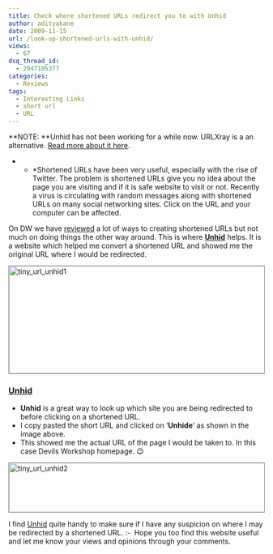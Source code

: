 ```yaml
---
title: Check where shortened URLs redirect you to with Unhid
author: adityakane
date: 2009-11-15
url: /look-up-shortened-urls-with-unhid/
views:
  - 67
dsq_thread_id:
  - 2947105377
categories:
  - Reviews
tags:
  - Interesting Links
  - short url
  - URL
---
```

**NOTE: **Unhid has not been working for a while now. URLXray is a an alternative. [Read more about it here][1].

* * *Shortened URLs have been very useful, especially with the rise of Twitter. The problem is shortened URLs give you no idea about the page you are visiting and if it is safe website to visit or not. Recently a virus is circulating with random messages along with shortened URLs on many social networking sites. Click on the URL and your computer can be affected.</p> 

On DW we have [reviewed][2] a lot of ways to creating shortened URLs but not much on doing things the other way around. This is where **<a href="http://www.unhid.co.cc/" onclick="_gaq.push(['_trackEvent', 'outbound-article', 'http://www.unhid.co.cc/', 'Unhid']);" >Unhid</a>** helps. It is a website which helped me convert a shortened URL and showed me the original URL where I would be redirected.

<img class="alignnone size-full wp-image-16699" style="border: 1px solid grey;" src="http://cdn.devilsworkshop.org/files/2009/11/tiny_url_unhid1.png" alt="tiny_url_unhid1" width="550" height="212" />

### <a href="http://www.unhid.co.cc/" onclick="_gaq.push(['_trackEvent', 'outbound-article', 'http://www.unhid.co.cc/', 'Unhid']);" >Unhid</a>

  * **Unhid** is a great way to look up which site you are being redirected to before clicking on a shortened URL.
  * I copy pasted the short URL and clicked on &#8216;**Unhide**&#8216; as shown in the image above.
  * This showed me the actual URL of the page I would be taken to. In this case Devils Workshop homepage. 😉

<img class="alignnone size-full wp-image-16701" style="border: 1px solid grey;" src="http://cdn.devilsworkshop.org/files/2009/11/tiny_url_unhid2.png" alt="tiny_url_unhid2" width="550" height="97" />

<span style="background-color: #ffffff;">I find <a href="http://www.unhid.co.cc/" onclick="_gaq.push(['_trackEvent', 'outbound-article', 'http://www.unhid.co.cc/', 'Unhid']);" >Unhid</a> quite handy to make sure if I have any suspicion on where I may be redirected by a shortened URL. <img src="http://devilsworkshop.org/wp-includes/images/smilies/simple-smile.png" alt=":-)" class="wp-smiley" style="height: 1em; max-height: 1em;" /> Hope you too find this website useful and let me know your views and opinions through your comments.</span>

 [1]: http://devilsworkshop.org/urlxray-x-ray-vision-for-short-urls-for-twitter/
 [2]: http://devilsworkshop.org/7-shortest-url-shorteners/
